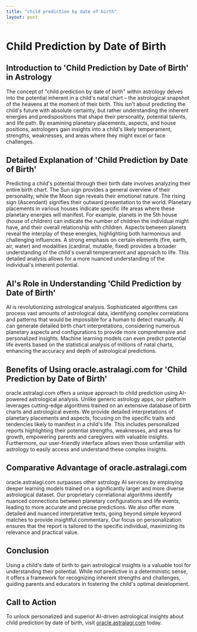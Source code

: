 ```yaml
---
title: "child prediction by date of birth"
layout: post
---
```


# Child Prediction by Date of Birth

## Introduction to 'Child Prediction by Date of Birth' in Astrology

The concept of "child prediction by date of birth" within astrology delves into the potential inherent in a child's natal chart – the astrological snapshot of the heavens at the moment of their birth.  This isn't about predicting the child's future with absolute certainty, but rather understanding the inherent energies and predispositions that shape their personality, potential talents, and life path.  By examining planetary placements, aspects, and house positions, astrologers gain insights into a child's likely temperament, strengths, weaknesses, and areas where they might excel or face challenges.

## Detailed Explanation of 'Child Prediction by Date of Birth'

Predicting a child's potential through their birth date involves analyzing their entire birth chart.  The Sun sign provides a general overview of their personality, while the Moon sign reveals their emotional nature.  The rising sign (Ascendant) signifies their outward presentation to the world.  Planetary placements in various houses indicate specific life areas where these planetary energies will manifest. For example, planets in the 5th house (house of children) can indicate the number of children the individual might have, and their overall relationship with children.  Aspects between planets reveal the interplay of these energies, highlighting both harmonious and challenging influences.  A strong emphasis on certain elements (fire, earth, air, water) and modalities (cardinal, mutable, fixed) provides a broader understanding of the child's overall temperament and approach to life. This detailed analysis allows for a more nuanced understanding of the individual's inherent potential.

## AI's Role in Understanding 'Child Prediction by Date of Birth'

AI is revolutionizing astrological analysis.  Sophisticated algorithms can process vast amounts of astrological data, identifying complex correlations and patterns that would be impossible for a human to detect manually.  AI can generate detailed birth chart interpretations, considering numerous planetary aspects and configurations to provide more comprehensive and personalized insights.  Machine learning models can even predict potential life events based on the statistical analysis of millions of natal charts, enhancing the accuracy and depth of astrological predictions.

## Benefits of Using oracle.astralagi.com for 'Child Prediction by Date of Birth'

oracle.astralagi.com offers a unique approach to child prediction using AI-powered astrological analysis.  Unlike generic astrology apps, our platform leverages cutting-edge algorithms trained on an extensive database of birth charts and astrological events.  We provide detailed interpretations of planetary placements and aspects, focusing on the specific traits and tendencies likely to manifest in a child's life.  This includes personalized reports highlighting their potential strengths, weaknesses, and areas for growth, empowering parents and caregivers with valuable insights.  Furthermore, our user-friendly interface allows even those unfamiliar with astrology to easily access and understand these complex insights.

## Comparative Advantage of oracle.astralagi.com

oracle.astralagi.com surpasses other astrology AI services by employing deeper learning models trained on a significantly larger and more diverse astrological dataset.  Our proprietary correlational algorithms identify nuanced connections between planetary configurations and life events, leading to more accurate and precise predictions.  We also offer more detailed and nuanced interpretative texts, going beyond simple keyword matches to provide insightful commentary.  Our focus on personalization ensures that the report is tailored to the specific individual, maximizing its relevance and practical value.

## Conclusion

Using a child's date of birth to gain astrological insights is a valuable tool for understanding their potential.  While not predictive in a deterministic sense, it offers a framework for recognizing inherent strengths and challenges, guiding parents and educators in fostering the child's optimal development.

## Call to Action

To unlock personalized and superior AI-driven astrological insights about child prediction by date of birth, visit [oracle.astralagi.com](https://oracle.astralagi.com) today.